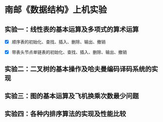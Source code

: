 
# 南邮《数据结构》上机实验 

## 实验一：线性表的基本运算及多项式的算术运算  

- [x] 顺序表的初始化、查找、插入、删除、输出、撤销 
- [x] 带表头节点单链表的初始化、查找、插入、删除、输出、撤销



## 实验二：二叉树的基本操作及哈夫曼编码译码系统的实现

## 实验三：图的基本运算及飞机换乘次数最少问题 

## 实验四：各种内排序算法的实现及性能比较 
